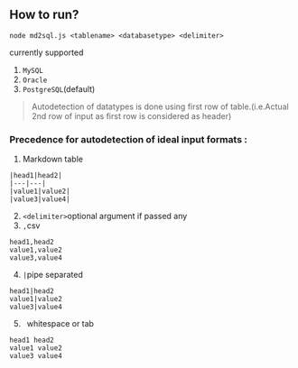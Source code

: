 ## How to run?
```
node md2sql.js <tablename> <databasetype> <delimiter>
```




<databasetype> currently supported
1. `MySQL`
2. `Oracle`
3. `PostgreSQL`(default)

> Autodetection of datatypes is done using first row of table.(i.e.Actual 2nd row of input as first row is considered as header)
### **Precedence** for autodetection of ideal input formats :
1. Markdown table
```
|head1|head2|
|---|---|
|value1|value2|
|value3|value4|
```
2. `<delimiter>`optional argument if passed any
3. `,`csv
```
head1,head2
value1,value2
value3,value4
```
4. `|`pipe separated
```
head1|head2
value1|value2
value3|value4
```
5. ` `whitespace or tab
```
head1 head2
value1 value2
value3 value4
```
